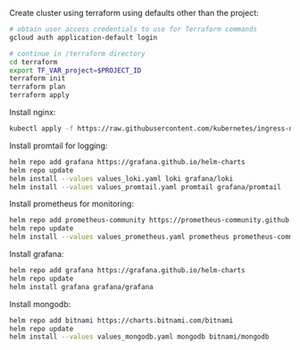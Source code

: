 Create cluster using terraform using defaults other than the project:

```bash
# obtain user access credentials to use for Terraform commands
gcloud auth application-default login

# continue in /terraform directory
cd terraform
export TF_VAR_project=$PROJECT_ID
terraform init
terraform plan
terraform apply
```
    
Install nginx:

```bash
kubectl apply -f https://raw.githubusercontent.com/kubernetes/ingress-nginx/controller-v1.11.2/deploy/static/provider/cloud/deploy.yaml
```

Install promtail for logging:

```bash
helm repo add grafana https://grafana.github.io/helm-charts
helm repo update
helm install --values values_loki.yaml loki grafana/loki
helm install --values values_promtail.yaml promtail grafana/promtail
```

Install prometheus for monitoring:

```bash
helm repo add prometheus-community https://prometheus-community.github.io/helm-charts
helm repo update
helm install --values values_prometheus.yaml prometheus prometheus-community/prometheus
```
Install grafana:

```bash
helm repo add grafana https://grafana.github.io/helm-charts
helm repo update
helm install grafana grafana/grafana
```

Install mongodb:

```bash
helm repo add bitnami https://charts.bitnami.com/bitnami
helm repo update
helm install --values values_mongodb.yaml mongodb bitnami/mongodb 
```